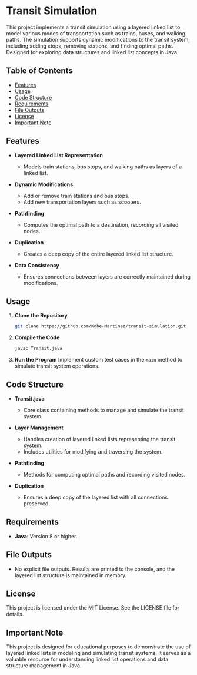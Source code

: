 # Transit Simulation

This project implements a transit simulation using a layered linked list to model various modes of transportation such as trains, buses, and walking paths. The simulation supports dynamic modifications to the transit system, including adding stops, removing stations, and finding optimal paths. Designed for exploring data structures and linked list concepts in Java.

## Table of Contents

- [Features](#features)
- [Usage](#usage)
- [Code Structure](#code-structure)
- [Requirements](#requirements)
- [File Outputs](#file-outputs)
- [License](#license)
- [Important Note](#important-note)

## Features

- **Layered Linked List Representation**
  - Models train stations, bus stops, and walking paths as layers of a linked list.

- **Dynamic Modifications**
  - Add or remove train stations and bus stops.
  - Add new transportation layers such as scooters.

- **Pathfinding**
  - Computes the optimal path to a destination, recording all visited nodes.

- **Duplication**
  - Creates a deep copy of the entire layered linked list structure.

- **Data Consistency**
  - Ensures connections between layers are correctly maintained during modifications.

## Usage

1. **Clone the Repository**
   ```bash
   git clone https://github.com/Kobe-Martinez/transit-simulation.git
   ```

2. **Compile the Code**
   ```bash
   javac Transit.java
   ```

3. **Run the Program**
   Implement custom test cases in the `main` method to simulate transit system operations.

## Code Structure

- **Transit.java**
  - Core class containing methods to manage and simulate the transit system.

- **Layer Management**
  - Handles creation of layered linked lists representing the transit system.
  - Includes utilities for modifying and traversing the system.

- **Pathfinding**
  - Methods for computing optimal paths and recording visited nodes.

- **Duplication**
  - Ensures a deep copy of the layered list with all connections preserved.

## Requirements

- **Java**: Version 8 or higher.

## File Outputs

- No explicit file outputs. Results are printed to the console, and the layered list structure is maintained in memory.

## License

This project is licensed under the MIT License. See the LICENSE file for details.

## Important Note

This project is designed for educational purposes to demonstrate the use of layered linked lists in modeling and simulating transit systems. It serves as a valuable resource for understanding linked list operations and data structure management in Java.

